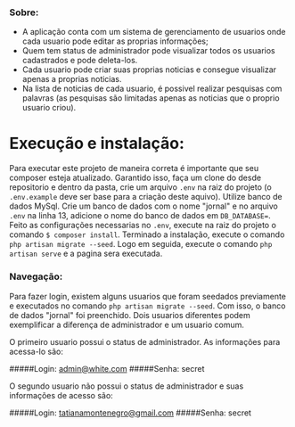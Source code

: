 ### Sobre:

- A aplicação conta com um sistema de gerenciamento de usuarios onde cada usuario pode editar as proprias informações;
- Quem tem status de administrador pode visualizar todos os usuarios cadastrados e pode deleta-los.
- Cada usuario pode criar suas proprias noticias e consegue visualizar apenas a proprias noticias.
- Na lista de noticias de cada usuario, é possivel realizar pesquisas com palavras (as pesquisas são limitadas apenas as noticias que o proprio usuario criou).


# Execução e instalação:

Para executar este projeto de maneira correta é importante que seu composer esteja atualizado. Garantido isso, faça um clone do desde repositorio e dentro da pasta, crie um arquivo `.env` na raiz do projeto (o  `.env.example` deve ser base para a criação deste aquivo).
Utilize banco de dados MySql. Crie um banco de dados com o nome "jornal" e no arquivo `.env`  na linha 13, adicione o nome do banco de dados em `DB_DATABASE=`.
Feito as configurações necessarias no `.env`, execute na raiz do projeto o comando `$ composer install`. Terminado a instalação, execute o comando `php artisan migrate --seed`. Logo em seguida, execute o comando `php artisan serve` e a pagina sera executada.

### Navegação:

Para fazer login, existem alguns usuarios que foram seedados previamente e executados no comando `php artisan migrate --seed`. Com isso, o banco de dados "jornal" foi preenchido. Dois usuarios diferentes podem exemplificar a diferença de administrador e um usuario comum.

O primeiro usuario possui o status de administrador. As informações para acessa-lo são:

#####Login: admin@white.com
#####Senha: secret

O segundo usuario não possui o status de administrador e suas informações de acesso são:

#####Login: tatianamontenegro@gmail.com
#####Senha: secret